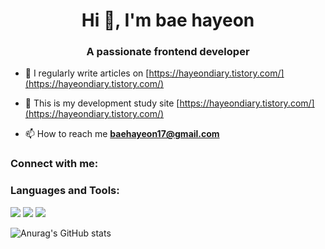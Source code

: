 <h1 align="center">Hi 👋, I'm bae hayeon</h1>
<h3 align="center">A passionate frontend developer</h3>

- 📝 I regularly write articles on [https://hayeondiary.tistory.com/](https://hayeondiary.tistory.com/)
- 📝 This is my development study site [https://hayeondiary.tistory.com/](https://hayeondiary.tistory.com/)

- 📫 How to reach me **baehayeon17@gmail.com**

<h3 align="left">Connect with me:</h3>
<p align="left">
</p>

<h3 align="left">Languages and Tools:</h3>
<div style="display: inline;">
  <img src="https://img.shields.io/badge/html5-E34F26?style=flat-square&logo=HTML5&logoColor=white"/>
  <img src="https://img.shields.io/badge/css3-1572B6?style=flat-square&logo=CSS3&logoColor=white"/>
  <img src="https://img.shields.io/badge/javascript-F7DF1E?style=flat-square&logo=Javascript&logoColor=white"/>
</div>
<br>

![Anurag's GitHub stats](https://github-readme-stats.vercel.app/api?username=anuraghazra&theme=discord_old_blurple&show_icons=true)
